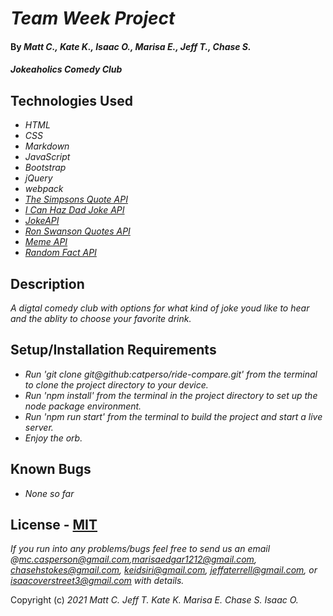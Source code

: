 # _Team Week Project_

#### By _**Matt C., Kate K., Isaac O., Marisa E., Jeff T., Chase S.**_

#### _Jokeaholics Comedy Club_

## Technologies Used

* _HTML_
* _CSS_
* _Markdown_ 
* _JavaScript_
* _Bootstrap_
* _jQuery_
* _webpack_
* _[The Simpsons Quote API](https://thesimpsonsquoteapi.glitch.me/)_
* _[I Can Haz Dad Joke API](https://icanhazdadjoke.com/api)_
* _[JokeAPI](https://sv443.net/jokeapi/v2/)_
* _[Ron Swanson Quotes API](https://github.com/jamesseanwright/ron-swanson-quotes)_
* _[Meme API](https://github.com/D3vd/Meme_Api)_
* _[Random Fact API](https://uselessfacts.jsph.pl/)_

## Description

_A digtal comedy club with options for what kind of joke youd like to hear and the ablity to choose your favorite drink._

## Setup/Installation Requirements

* _Run 'git clone git@github:catperso/ride-compare.git' from the terminal to clone the project directory to your device._
* _Run 'npm install' from the terminal in the project directory to set up the node package environment._
* _Run 'npm run start' from the terminal to build the project and start a live server._
* _Enjoy the orb._

## Known Bugs

* _None so far_

## License - [MIT](https://opensource.org/licenses/MIT)

_If you run into any problems/bugs feel free to send us an email @mc.casperson@gmail.com,marisaedgar1212@gmail.com, chasehstokes@gmail.com, keidsiri@gmail.com, jeffaterrell@gmail.com, or isaacoverstreet3@gmail.com with details._

Copyright (c) _2021_ _Matt C._ _Jeff T._ _Kate K._ _Marisa E._ _Chase S._ _Isaac O._